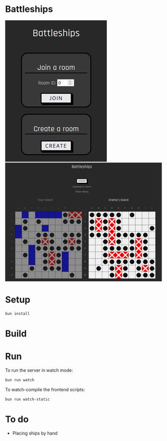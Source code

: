 # Battleships
![battleships](docs/lobby.png)
![battleships](docs/game2.png)

# Setup
```bash
bun install
```

# Build

# Run
To run the server in watch mode: 
```bash
bun run watch
```
   
To watch-compile the frontend scripts: 
```bash
bun run watch-static
```

# To do
* Placing ships by hand
